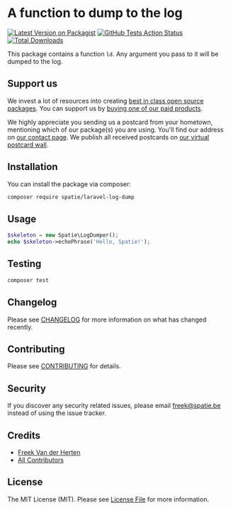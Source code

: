 # A function to dump to the log

[![Latest Version on Packagist](https://img.shields.io/packagist/v/spatie/laravel-log-dump.svg?style=flat-square)](https://packagist.org/packages/spatie/:package_name)
[![GitHub Tests Action Status](https://img.shields.io/github/workflow/status/spatie/laravel-log-dump/run-tests?label=tests)](https://github.com/spatie/:package_name/actions?query=workflow%3Arun-tests+branch%3Amaster)
[![Total Downloads](https://img.shields.io/packagist/dt/spatie/laravel-log-dump.svg?style=flat-square)](https://packagist.org/packages/spatie/:package_name)


This package contains a function `ld`. Any argument you pass to it will be dumped to the log.


## Support us

We invest a lot of resources into creating [best in class open source packages](https://spatie.be/open-source). You can support us by [buying one of our paid products](https://spatie.be/open-source/support-us). 

We highly appreciate you sending us a postcard from your hometown, mentioning which of our package(s) you are using. You'll find our address on [our contact page](https://spatie.be/about-us). We publish all received postcards on [our virtual postcard wall](https://spatie.be/open-source/postcards).

## Installation

You can install the package via composer:

```bash
composer require spatie/laravel-log-dump
```

## Usage

``` php
$skeleton = new Spatie\LogDumper();
echo $skeleton->echoPhrase('Hello, Spatie!');
```

## Testing

``` bash
composer test
```

## Changelog

Please see [CHANGELOG](CHANGELOG.md) for more information on what has changed recently.

## Contributing

Please see [CONTRIBUTING](CONTRIBUTING.md) for details.

## Security

If you discover any security related issues, please email freek@spatie.be instead of using the issue tracker.

## Credits

- [Freek Van der Herten](https://github.com/freekmurze)
- [All Contributors](../../contributors)

## License

The MIT License (MIT). Please see [License File](LICENSE.md) for more information.
